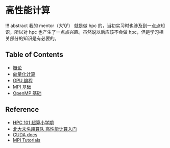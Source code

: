# 高性能计算


!!! abstract
    我的 mentor（大🐮） 就是做 hpc 的，当初实习时也涉及到一点点知识，所以对 hpc 也产生了一点点兴趣。虽然说以后应该不会做 hpc，但是学习相关部分的知识是有必要的。



## Table of Contents

- [概论](outline/)
- [向量化计算](vectorizecompute/)
- [GPU 编程](gpu/)
- [MPI 基础](mpi/)
- [OpenMP 基础](openmp/)

## Reference

- [HPC 101 超算小学期](https://note.tonycrane.cc/cs/hpc/hpc101/)
- [北大未名超算队 高性能计算入门](https://www.bilibili.com/video/BV1814y1g7YC/?spm_id_from=333.788.top_right_bar_window_custom_collection.content.click&vd_source=5e048b202705330980eefcc9a56cc5d0)
- [CUDA docs](https://docs.nvidia.com/cuda/index.html)
- [MPI Tutorials](https://mpitutorial.com/tutorials/)